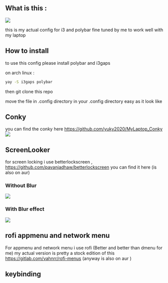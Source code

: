 ## What is this :

![](https://raw.githubusercontent.com/yuky2020/My-i3gaps-config-polybar/main/my%20unixp.png)

this is my actual config for i3 and polybar fine tuned by me to work well with my laptop 

## How to install

to use this config please install polybar and i3gaps

on arch linux :

```bash
yay -S i3gaps polybar
```

then git clone this repo 

move the file in .config directory in your .config directory easy as it look like 

## Conky 
you can find the conky here 
https://github.com/yuky2020/MyLaptop_Conky
![](https://raw.githubusercontent.com/yuky2020/My-i3gaps-config-polybar/main/see%20conky%20.png)


## ScreenLooker 
for screen locking i use betterlockscreen , 
https://github.com/pavanjadhaw/betterlockscreen you can find it here (is also on aur)
###  Without Blur
![](https://raw.githubusercontent.com/yuky2020/My-i3gaps-config-polybar/main/ScreenLocked%20.png)
### With  Blur effect
![](https://raw.githubusercontent.com/yuky2020/My-i3gaps-config-polybar/main/Screen%20locked%20blurred.png)


## rofi appmenu and network menu 
For appmenu and network menu i use rofi (Better and better than dmenu for me) 
my actual version is pretty a stock edition of this https://gitlab.com/vahnrr/rofi-menus (anyway is also on aur )



## keybinding

